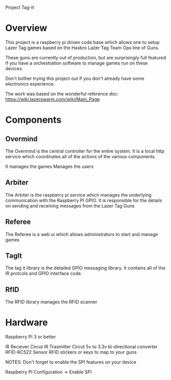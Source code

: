 Project Tag-It

# Overview
This project is a raspberry pi driven code base which allows one to setup Lazer Tag games based on the Hasbro Lazer Tag Team Ops line of Guns.

These guns are currently out of production, but are surprisingly full featured if you have a orchestration software to manage games run on these devices.

Don't bother trying this project out if you don't already have some electronics experience.

The work was based on the wonderful reference doc:
https://wiki.lazerswarm.com/wiki/Main_Page


# Components
## Overmind
The Overmind is the central controller for the entire system.  It is a local http service which coordinates all of the actions of the various components.

It manages the games
Manages the users

## Arbiter
The Arbiter is the raspberry pi service which manages the underlying communication with the Raspberry PI GPIO.  It is responsible for the details
on sending and receiving messages from the Lazer Tag Guns

## Referee
The Referee is a web ui which allows administrators to start and manage games

## TagIt
The tag it library is the detailed GPIO messaging library.  It contains all of the IR protcols and GPIO interface code.

## RfID
The RFID library manages the RFID scanner 


# Hardware
Raspberry PI 3 or better

IR Receiver Circut
IR Trasmitter Circut
5v to 3.3v bi-directional converter
RFID-RC522 Sensor
RFID stickers or keys to map to your guns


NOTES:
Don't forget to enable the SPI features on your device

Raspberry PI Configuration -> Enable SPI

